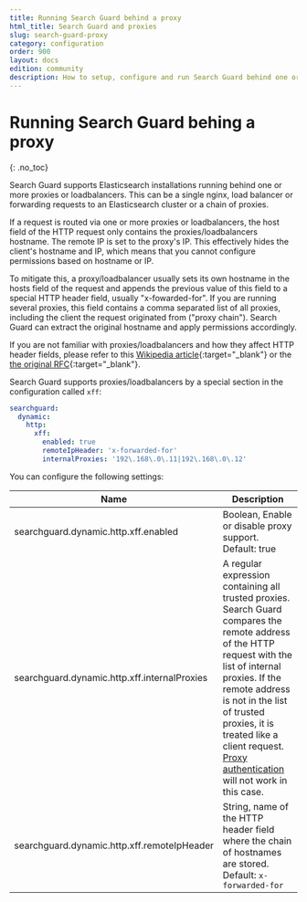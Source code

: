 ```yaml
---
title: Running Search Guard behind a proxy
html_title: Search Guard and proxies
slug: search-guard-proxy
category: configuration
order: 900
layout: docs
edition: community
description: How to setup, configure and run Search Guard behind one or more proxies.
---
```

<!---
Copryight 2017 floragunn GmbH
-->

# Running Search Guard behing a proxy
{: .no_toc}

Search Guard supports Elasticsearch installations running behind one or more proxies or loadbalancers. This can be a single nginx, load balancer or forwarding requests to an Elasticsearch cluster or a chain of proxies.

If a request is routed via one or more proxies or loadbalancers, the host field of the HTTP request only contains the proxies/loadbalancers hostname.  The remote IP is set to the proxy's IP. This effectively hides the client's hostname and IP, which means that you cannot configure permissions based on hostname or IP.

To mitigate this, a proxy/loadbalancer usually sets its own hostname in the hosts field of the request and appends the previous value of this field to a special HTTP header field, usually "x-fowarded-for". If you are running several proxies, this field contains a comma separated list of all proxies, including the client the request originated from ("proxy chain"). Search Guard can extract the original hostname and apply permissions accordingly.

If you are not familiar with proxies/loadbalancers and how they affect HTTP header fields, please refer to this [Wikipedia article](https://en.wikipedia.org/wiki/X-Forwarded-For){:target="_blank"} or the [the original RFC](https://tools.ietf.org/html/rfc7239){:target="_blank"}.

Search Guard supports proxies/loadbalancers by a special section in the configuration called `xff`:

```yaml
searchguard:
  dynamic:
    http:
      xff:
        enabled: true
        remoteIpHeader: 'x-forwarded-for'
        internalProxies: '192\.168\.0\.11|192\.168\.0\.12'
```

You can configure the following settings:

| Name | Description |
|---|---|
| searchguard.dynamic.http.xff.enabled | Boolean, Enable or disable proxy support. Default: true |
| searchguard.dynamic.http.xff.internalProxies | A regular expression containing all trusted proxies. Search Guard compares the remote address of the HTTP request with the list of internal proxies. If the remote address is not in the list of trusted proxies, it is treated like a client request. [Proxy authentication](proxy_auth.md) will not work in this case.   |
| searchguard.dynamic.http.xff.remoteIpHeader | String, name of the HTTP header field where the chain of hostnames are stored. Default: `x-forwarded-for` |

